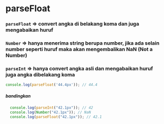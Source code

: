 # parseFloat

### ``` parseFloat ``` => convert angka di belakang koma dan juga mengabaikan huruf
### ``` Number ``` => hanya menerima string berupa number, jika ada selain number seperti huruf maka akan mengembalikan NaN (Not a Number)
### ``` parseInt ``` => hanya convert angka asli dan mengabaikan huruf juga angka dibelakang koma 

```javascript
console.log(parseFloat('44.4px')); // 44.4
```

##### bandingkan

```javascript
  console.log(parseInt("42.1px")); // 42
  console.log(Number("42.1px")); // NaN
  console.log(parseFloat("42.1px")); // 42.1
```

